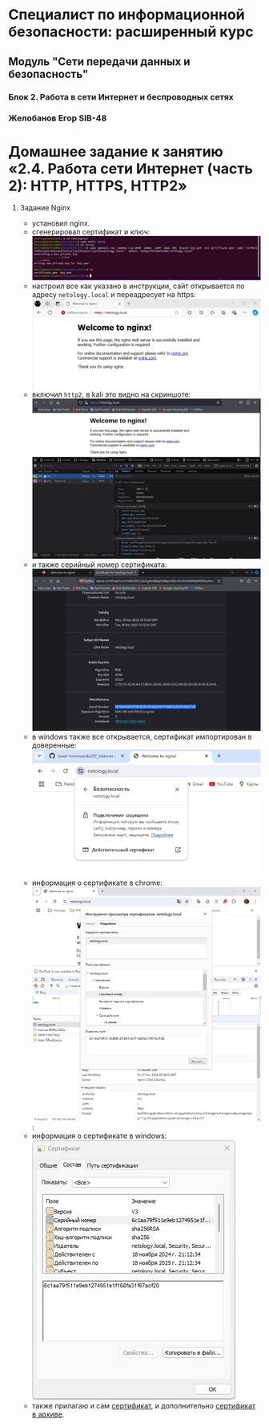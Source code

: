 # Специалист по информационной безопасности: расширенный курс
## Модуль "Сети передачи данных и безопасность"
### Блок 2. Работа в сети Интернет и беспроводных сетях
### Желобанов Егор SIB-48

# Домашнее задание к занятию «2.4. Работа сети Интернет (часть 2): HTTP, HTTPS, HTTP2»

1. Задание Nginx

    * установил nginx.  
    * сгенерировал сертификат и ключ:  
    ![](assets/certs_gen.jpg)
    * настроил все как указано в инструкции, сайт открывается по адресу `netology.local` и переадресует на https:  
    ![](assets/net_local.jpg)
    * включил `http2`, в kali это видно на скриншоте:  
    ![](assets/kali_http2.jpg)
    * и также серийный номер сертификата:  
    ![](assets/kale_cert_sn.jpg)
    * в windows также все открывается, сертификат импортирован в доверенные:  
    ![](assets/chrome_cert.jpg)
    * информация о сертификате в chrome:  
    ![](assets/chrome_cert2.jpg):
    * информация о сертификате в windows:  
    ![](assets/win_cert.jpg)
    * также прилагаю и сам [сертификат](assets/netology.local.crt), и дополнительно [сертификат в архиве](assets/netology.local.zip).